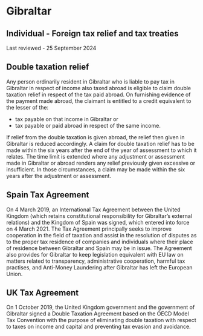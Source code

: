 # Gibraltar
## Individual - Foreign tax relief and tax treaties
Last reviewed - 25 September 2024
## Double taxation relief
Any person ordinarily resident in Gibraltar who is liable to pay tax in Gibraltar in respect of income also taxed abroad is eligible to claim double taxation relief in respect of the tax paid abroad. On furnishing evidence of the payment made abroad, the claimant is entitled to a credit equivalent to the lesser of the:
  * tax payable on that income in Gibraltar or
  * tax payable or paid abroad in respect of the same income.


If relief from the double taxation is given abroad, the relief then given in Gibraltar is reduced accordingly.
A claim for double taxation relief has to be made within the six years after the end of the year of assessment to which it relates. The time limit is extended where any adjustment or assessment made in Gibraltar or abroad renders any relief previously given excessive or insufficient. In those circumstances, a claim may be made within the six years after the adjustment or assessment.
## Spain Tax Agreement
On 4 March 2019, an International Tax Agreement between the United Kingdom (which retains constitutional responsibility for Gibraltar’s external relations) and the Kingdom of Spain was signed, which entered into force on 4 March 2021.
The Tax Agreement principally seeks to improve cooperation in the field of taxation and assist in the resolution of disputes as to the proper tax residence of companies and individuals where their place of residence between Gibraltar and Spain may be in issue.
The Agreement also provides for Gibraltar to keep legislation equivalent with EU law on matters related to transparency, administrative cooperation, harmful tax practises, and Anti-Money Laundering after Gibraltar has left the European Union.
## UK Tax Agreement
On 1 October 2019, the United Kingdom government and the government of Gibraltar signed a Double Taxation Agreement based on the OECD Model Tax Convention with the purpose of eliminating double taxation with respect to taxes on income and capital and preventing tax evasion and avoidance.
